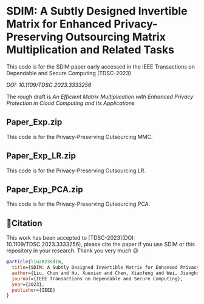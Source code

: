 # SDIM: A Subtly Designed Invertible Matrix for Enhanced Privacy-Preserving Outsourcing Matrix Multiplication and Related Tasks
This code is for the SDIM paper early accessed in the IEEE Transactions on Dependable and Secure Computing (TDSC-2023)

*DOI: 10.1109/TDSC.2023.3333256*

The rough draft is *An Efficient Matrix Multiplication with Enhanced Privacy Protection in Cloud Computing and Its Applications*

## Paper_Exp.zip
This code is for the Privacy-Preserving Outsourcing MMC.

## Paper_Exp_LR.zip
This code is for the Privacy-Preserving Outsourcing LR.

## Paper_Exp_PCA.zip
This code is for the Privacy-Preserving Outsourcing PCA.


## 📜Citation

This work has been accepted to [TDSC-2023](DOI: 10.1109/TDSC.2023.3333256), please cite the paper if you use SDIM or this repository in your research.
Thank you very much 😉

```bibtex
@article{liu2023sdim,
  title={SDIM: A Subtly Designed Invertible Matrix for Enhanced Privacy-Preserving Outsourcing Matrix Multiplication and Related Tasks},
  author={Liu, Chun and Hu, Xuexian and Chen, Xiaofeng and Wei, Jianghong and Liu, Wenfen},
  journal={IEEE Transactions on Dependable and Secure Computing},
  year={2023},
  publisher={IEEE}
}
```
